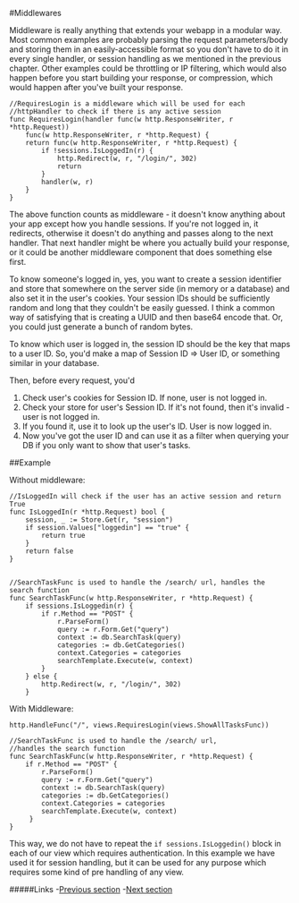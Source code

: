 #Middlewares

Middleware is really anything that extends your webapp in a modular way. Most common examples are probably parsing the request parameters/body and storing them in an easily-accessible format so you don't have to do it in every single handler, or session handling as we mentioned in the previous chapter. Other examples could be throttling or IP filtering, which would also happen before you start building your response, or compression, which would happen after you've built your response.

    //RequiresLogin is a middleware which will be used for each 
    //httpHandler to check if there is any active session
    func RequiresLogin(handler func(w http.ResponseWriter, r *http.Request)) 
        func(w http.ResponseWriter, r *http.Request) {
        return func(w http.ResponseWriter, r *http.Request) {
            if !sessions.IsLoggedIn(r) {
                http.Redirect(w, r, "/login/", 302)
                return
            }
            handler(w, r)
        }
    }

The above function counts as middleware - it doesn't know anything about your app except how you handle sessions. If you're not logged in, it redirects, otherwise it doesn't do anything and passes along to the next handler. That next handler might be where you actually build your response, or it could be another middleware component that does something else first.

To know someone's logged in, yes, you want to create a session identifier and store that somewhere on the server side (in memory or a database) and also set it in the user's cookies. Your session IDs should be sufficiently random and long that they couldn't be easily guessed. I think a common way of satisfying that is creating a UUID and then base64 encode that. Or, you could just generate a bunch of random bytes.

To know which user is logged in, the session ID should be the key that maps to a user ID. So, you'd make a map of Session ID => User ID, or something similar in your database.

Then, before every request, you'd

1. Check user's cookies for Session ID. If none, user is not logged in.
1. Check your store for user's Session ID. If it's not found, then it's invalid - user is not logged in.
1. If you found it, use it to look up the user's ID. User is now logged in.
1. Now you've got the user ID and can use it as a filter when querying your DB if you only want to show that user's tasks.


##Example

Without middleware:

    //IsLoggedIn will check if the user has an active session and return True
    func IsLoggedIn(r *http.Request) bool {
        session, _ := Store.Get(r, "session")
        if session.Values["loggedin"] == "true" {
            return true
        }
        return false
    }


    //SearchTaskFunc is used to handle the /search/ url, handles the search function
    func SearchTaskFunc(w http.ResponseWriter, r *http.Request) {
        if sessions.IsLoggedin(r) {
            if r.Method == "POST" {
                r.ParseForm()
                query := r.Form.Get("query")
                context := db.SearchTask(query)
                categories := db.GetCategories()
                context.Categories = categories
                searchTemplate.Execute(w, context)
            }
        } else {
            http.Redirect(w, r, "/login/", 302)    
        }
    
 With Middleware:
    
    http.HandleFunc("/", views.RequiresLogin(views.ShowAllTasksFunc))
    
    //SearchTaskFunc is used to handle the /search/ url, 
    //handles the search function
    func SearchTaskFunc(w http.ResponseWriter, r *http.Request) {
        if r.Method == "POST" {
            r.ParseForm()
            query := r.Form.Get("query")
            context := db.SearchTask(query)
            categories := db.GetCategories()
            context.Categories = categories
            searchTemplate.Execute(w, context)
         }
    }
    
This way, we do not have to repeat the `if sessions.IsLoggedin()` block in each of our view which requires authentication. In this example we have used it for session handling, but it can be used for any purpose which requires some kind of pre handling of any view.

#####Links
-[Previous section](6.0routing.md)
-[Next section](8.0buildingAPI.md)
